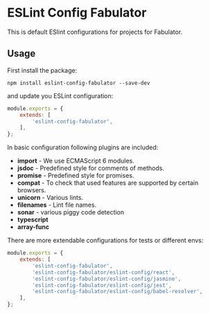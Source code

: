 # ESLint Config Fabulator

This is default ESlint configurations for projects for Fabulator.

## Usage

First install the package:

```nodemon
npm install eslint-config-fabulator --save-dev
```

and update you ESLint configuration:

```javascript
module.exports = {
    extends: [
        'eslint-config-fabulator',
    ],
};

```

In basic configuration following plugins are included:

- **import** - We use ECMAScript 6 modules.
- **jsdoc** - Predefined style for comments of methods.
- **promise** - Predefined style for promises.
- **compat** - To check that used features are supported by certain browsers.
- **unicorn** - Various lints.
- **filenames** - Lint file names.
- **sonar** - various piggy code detection
- **typescript**
- **array-func**

There are more extendable configurations for tests or different envs:

```javascript
module.exports = {
    extends: [
        'eslint-config-fabulator',
        'eslint-config-fabulator/eslint-config/react',
        'eslint-config-fabulator/eslint-config/jasmine',
        'eslint-config-fabulator/eslint-config/jest',
        'eslint-config-fabulator/eslint-config/babel-resolver',
    ],
};
```
